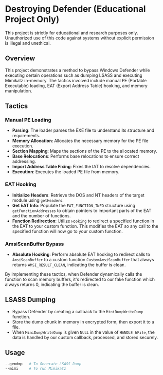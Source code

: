 # Destroying Defender (Educational Project Only)


This project is strictly for educational and research purposes only. Unauthorized use of this code against systems without explicit permission is illegal and unethical.

## Overview
This project demonstrates a method to bypass Windows Defender while executing certain operations such as dumping LSASS and executing Mimikatz in-memory. The tactics involved include manual PE (Portable Executable) loading, EAT (Export Address Table) hooking, and memory manipulation.

## Tactics

### Manual PE Loading
- **Parsing**: The loader parses the EXE file to understand its structure and requirements.
- **Memory Allocation**: Allocates the necessary memory for the PE file execution.
- **Section Mapping**: Maps the sections of the PE to the allocated memory.
- **Base Relocations**: Performs base relocations to ensure correct addressing.
- **Import Address Table Fixing**: Fixes the IAT to resolve dependencies.
- **Execution**: Executes the loaded PE file from memory.

### EAT Hooking
- **Initialize Headers**: Retrieve the DOS and NT headers of the target module using `getHeaders`.
- **Get EAT Info**: Populate the `EAT_FUNCTION_INFO` structure using `getFunctionAddresses` to obtain pointers to important parts of the EAT and the number of functions.
- **Function Redirection**: Utilize `Hooking` to redirect a specified function in the EAT to your custom function. This modifies the EAT so any call to the specified function will now go to your custom function.

### AmsiScanBuffer Bypass
- **Absolute Hooking**: Perform absolute EAT hooking to redirect calls to `AmsiScanBuffer` to a custom function `CustomAmsiScanBuffer` that always returns `AMSI_RESULT_CLEAN`, indicating the buffer is clean.

By implementing these tactics, when Defender dynamically calls the function to scan memory buffers, it's redirected to our fake function which always returns 0, indicating the buffer is clean.

## LSASS Dumping
- Bypass Defender by creating a callback to the `MiniDumpWriteDump` function.
- Store the dump chunk in memory in encrypted form, then export it to a file.
- When `MiniDumpWriteDump` is given `NULL` in the value of `HANDLE hFile`, the data is handled by our custom callback, processed, and stored securely.


## Usage
```bash
--gendmp   # To Generate LSASS Dump
--mimi     # To run Mimikatz
